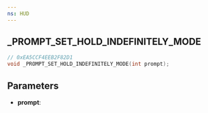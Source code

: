 ```yaml
---
ns: HUD
---
```

## _PROMPT_SET_HOLD_INDEFINITELY_MODE

```c
// 0xEA5CCF4EEB2F82D1
void _PROMPT_SET_HOLD_INDEFINITELY_MODE(int prompt);
```

## Parameters
* **prompt**:
